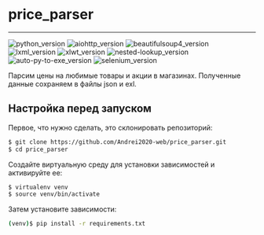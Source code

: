 #  price_parser
___
![python_version](https://img.shields.io/badge/python-3.11-orange)
![aiohttp_version](https://img.shields.io/badge/aiohttp-3.9-orange)
![beautifulsoup4_version](https://img.shields.io/badge/beautifulsoup4-4.12-orange)
![lxml_version](https://img.shields.io/badge/lxml-5.2-orange)
![xlwt_version](https://img.shields.io/badge/xlwt-1.3-orange)
![nested-lookup_version](https://img.shields.io/badge/nested_lookup-0.2-orange)
![auto-py-to-exe_version](https://img.shields.io/badge/auto_py_to_exe-2.43-orange)
![selenium_version](https://img.shields.io/badge/selenium-4.24-orange)

Парсим цены на любимые товары и акции в магазинах.
Полученные данные сохраняем в файлы json и exl.

## Настройка перед запуском

Первое, что нужно сделать, это cклонировать репозиторий:

```sh
$ git clone https://github.com/Andrei2020-web/price_parser.git
$ cd price_parser
```

Создайте виртуальную среду для установки зависимостей и активируйте ее:

```sh
$ virtualenv venv
$ source venv/bin/activate
```

Затем установите зависимости:

```sh
(venv)$ pip install -r requirements.txt
```
